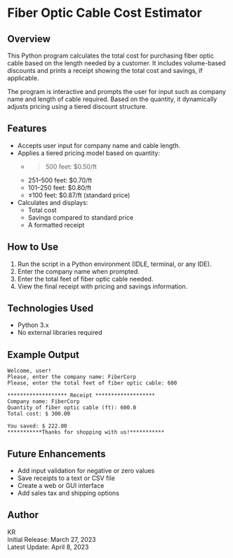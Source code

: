 
# Fiber Optic Cable Cost Estimator

## Overview
This Python program calculates the total cost for purchasing fiber optic cable based on the length needed by a customer. It includes volume-based discounts and prints a receipt showing the total cost and savings, if applicable.

The program is interactive and prompts the user for input such as company name and length of cable required. Based on the quantity, it dynamically adjusts pricing using a tiered discount structure.

## Features
- Accepts user input for company name and cable length.
- Applies a tiered pricing model based on quantity:
  - >500 feet: $0.50/ft
  - 251–500 feet: $0.70/ft
  - 101–250 feet: $0.80/ft
  - ≤100 feet: $0.87/ft (standard price)
- Calculates and displays:
  - Total cost
  - Savings compared to standard price
  - A formatted receipt

## How to Use
1. Run the script in a Python environment (IDLE, terminal, or any IDE).
2. Enter the company name when prompted.
3. Enter the total feet of fiber optic cable needed.
4. View the final receipt with pricing and savings information.

## Technologies Used
- Python 3.x
- No external libraries required

## Example Output
```
Welcome, user!
Please, enter the company name: FiberCorp
Please, enter the total feet of fiber optic cable: 600

******************* Receipt *******************
Company name: FiberCorp
Quantity of fiber optic cable (ft): 600.0
Total cost: $ 300.00

You saved: $ 222.00
***********Thanks for shopping with us!***********
```

## Future Enhancements
- Add input validation for negative or zero values
- Save receipts to a text or CSV file
- Create a web or GUI interface
- Add sales tax and shipping options

## Author
KR  
Initial Release: March 27, 2023  
Latest Update: April 8, 2023
